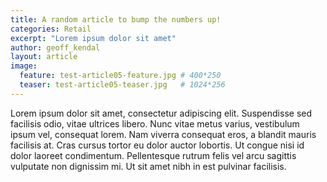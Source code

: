 ```yaml
---
title: A random article to bump the numbers up!
categories: Retail
excerpt: "Lorem ipsum dolor sit amet"
author: geoff_kendal
layout: article
image: 
  feature: test-article05-feature.jpg # 400*250
  teaser: test-article05-teaser.jpg   # 1024*256
---
```


Lorem ipsum dolor sit amet, consectetur adipiscing elit. Suspendisse sed facilisis odio, vitae ultrices libero. Nunc vitae metus varius, vestibulum ipsum vel, consequat lorem. Nam viverra consequat eros, a blandit mauris facilisis at. Cras cursus tortor eu dolor auctor lobortis. Ut congue nisi id dolor laoreet condimentum. Pellentesque rutrum felis vel arcu sagittis vulputate non dignissim mi. Ut sit amet nibh in est pulvinar facilisis.
